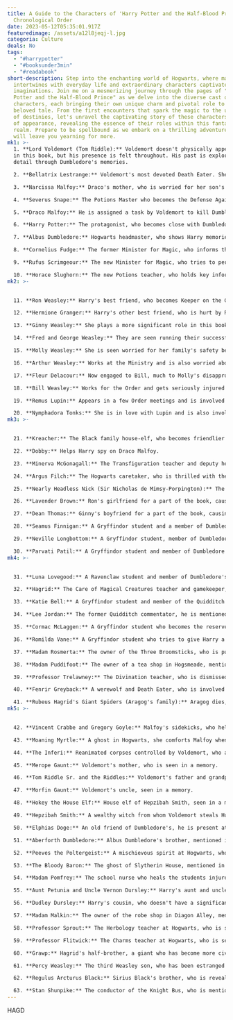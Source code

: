 ```yaml
---
title: A Guide to the Characters of 'Harry Potter and the Half-Blood Prince' in
  Chronological Order
date: 2023-05-12T05:35:01.917Z
featuredimage: /assets/a12l8jeqj-l.jpg
categoria: Culture
deals: No
tags:
  - "#harrypotter"
  - "#booksunder3min"
  - "#readabook"
short-description: Step into the enchanting world of Hogwarts, where magic
  intertwines with everyday life and extraordinary characters captivate our
  imaginations. Join me on a mesmerizing journey through the pages of "Harry
  Potter and the Half-Blood Prince" as we delve into the diverse cast of
  characters, each bringing their own unique charm and pivotal role to this
  beloved tale. From the first encounters that spark the magic to the unfolding
  of destinies, let's unravel the captivating story of these characters in order
  of appearance, revealing the essence of their roles within this fantastical
  realm. Prepare to be spellbound as we embark on a thrilling adventure that
  will leave you yearning for more.
mk1: >-
  1. **Lord Voldemort (Tom Riddle):** Voldemort doesn't physically appear much
  in this book, but his presence is felt throughout. His past is explored in
  detail through Dumbledore's memories.

  2. **Bellatrix Lestrange:** Voldemort's most devoted Death Eater. She's involved in the battle at the end of the book.

  3. **Narcissa Malfoy:** Draco's mother, who is worried for her son's life and makes Snape promise to protect him.

  4. **Severus Snape:** The Potions Master who becomes the Defense Against the Dark Arts teacher. He makes an Unbreakable Vow to Narcissa to protect Draco. He kills Dumbledore at the end of the book.

  5. **Draco Malfoy:** He is assigned a task by Voldemort to kill Dumbledore. He's seen struggling with this task throughout the book.

  6. **Harry Potter:** The protagonist, who becomes close with Dumbledore and learns about Voldemort's past. He also excels in Potions thanks to the Half-Blood Prince's textbook.

  7. **Albus Dumbledore:** Hogwarts headmaster, who shows Harry memories of Voldemort's past. He's killed by Snape at the end of the book.

  8. **Cornelius Fudge:** The former Minister for Magic, who informs the Muggle Prime Minister about the dangers the wizarding world is facing.

  9. **Rufus Scrimgeour:** The new Minister for Magic, who tries to persuade Harry to support the Ministry.

  10. **Horace Slughorn:** The new Potions teacher, who holds key information about Voldemort's Horcruxes.
mk2: >-
  

  11. **Ron Weasley:** Harry's best friend, who becomes Keeper on the Gryffindor Quidditch team and dates Lavender Brown, causing tension between him and Hermione.

  12. **Hermione Granger:** Harry's other best friend, who is hurt by Ron's relationship with Lavender and helps Harry with his suspicions about Malfoy.

  13. **Ginny Weasley:** She plays a more significant role in this book, dating Dean Thomas and then Harry. She also joins the Quidditch team.

  14. **Fred and George Weasley:** They are seen running their successful joke shop, Weasleys' Wizard Wheezes.

  15. **Molly Weasley:** She is seen worried for her family's safety because of the Second Wizarding War.

  16. **Arthur Weasley:** Works at the Ministry and is also worried about his family's safety.

  17. **Fleur Delacour:** Now engaged to Bill, much to Molly's disapproval.

  18. **Bill Weasley:** Works for the Order and gets seriously injured by Fenrir Greyback in the battle at the end of the book.

  19. **Remus Lupin:** Appears in a few Order meetings and is involved in the battle at the end of the book.

  20. **Nymphadora Tonks:** She is in love with Lupin and is also involved in the battle at the end of the book.
mk3: >-
  

  21. **Kreacher:** The Black family house-elf, who becomes friendlier with Harry after being given Regulus Black's locket.

  22. **Dobby:** Helps Harry spy on Draco Malfoy.

  23. **Minerva McGonagall:** The Transfiguration teacher and deputy headmistress, she provides Harry with career advice and supports him after Dumbledore's death.

  24. **Argus Filch:** The Hogwarts caretaker, who is thrilled with the stricter discipline under Snape's regime.

  25. **Nearly Headless Nick (Sir Nicholas de Mimsy-Porpington):** The ghost of Gryffindor House, who helps Harry understand the concept of ghosts.

  26. **Lavender Brown:** Ron's girlfriend for a part of the book, causing tension between Ron and Hermione.

  27. **Dean Thomas:** Ginny's boyfriend for a part of the book, causing tension between Harry and Ginny.

  28. **Seamus Finnigan:** A Gryffindor student and a member of Dumbledore's Army. He shares the dormitory with Harry and Ron.

  29. **Neville Longbottom:** A Gryffindor student, member of Dumbledore's Army, and a close friend of Harry, Ron, and Hermione.

  30. **Parvati Patil:** A Gryffindor student and member of Dumbledore's Army, she is also Lavender's best friend.
mk4: >-
  

  31. **Luna Lovegood:** A Ravenclaw student and member of Dumbledore's Army, she continues to be a good friend to Harry.

  32. **Hagrid:** The Care of Magical Creatures teacher and gamekeeper, who is hurt when Harry, Ron, and Hermione are unable to attend his classes due to their advanced workload.

  33. **Katie Bell:** A Gryffindor student and member of the Quidditch team, who gets cursed by a necklace meant for Dumbledore.

  34. **Lee Jordan:** The former Quidditch commentator, he is mentioned in passing.

  35. **Cormac McLaggen:** A Gryffindor student who becomes the reserve Keeper on the Quidditch team and causes havoc during the one game he plays.

  36. **Romilda Vane:** A Gryffindor student who tries to give Harry a love potion.

  37. **Madam Rosmerta:** The owner of the Three Broomsticks, who is put under the Imperius curse by Malfoy to aid in his plan to kill Dumbledore.

  38. **Madam Puddifoot:** The owner of a tea shop in Hogsmeade, mentioned in passing.

  39. **Professor Trelawney:** The Divination teacher, who is dismissed from her post but remains at the school. She attempts to reenter the Room of Requirement and is crucial to Dumbledore's understanding of the vanishing cabinet's role.

  40. **Fenrir Greyback:** A werewolf and Death Eater, who is involved in the attack on Hogwarts.

  41. **Rubeus Hagrid's Giant Spiders (Aragog's family):** Aragog dies, and Hagrid and Slughorn hold a funeral for him.
mk5: >-
  

  42. **Vincent Crabbe and Gregory Goyle:** Malfoy's sidekicks, who help him in his attempt to kill Dumbledore by standing guard while he uses the Room of Requirement.

  43. **Moaning Myrtle:** A ghost in Hogwarts, she comforts Malfoy when he's upset about his task to kill Dumbledore.

  44. **The Inferi:** Reanimated corpses controlled by Voldemort, who attack Harry and Dumbledore in the cave where they seek a Horcrux.

  45. **Merope Gaunt:** Voldemort's mother, who is seen in a memory.

  46. **Tom Riddle Sr. and the Riddles:** Voldemort's father and grandparents, who are seen in a memory.

  47. **Morfin Gaunt:** Voldemort's uncle, seen in a memory.

  48. **Hokey the House Elf:** House elf of Hepzibah Smith, seen in a memory.

  49. **Hepzibah Smith:** A wealthy witch from whom Voldemort steals Hufflepuff's cup and Slytherin's locket, seen in a memory.

  50. **Elphias Doge:** An old friend of Dumbledore's, he is present at the funeral.

  51. **Aberforth Dumbledore:** Albus Dumbledore's brother, mentioned in passing as the barman at the Hog's Head.

  52. **Peeves the Poltergeist:** A mischievous spirit at Hogwarts, who causes chaos during the battle at the Astronomy Tower.

  53. **The Bloody Baron:** The ghost of Slytherin House, mentioned in passing.

  54. **Madam Pomfrey:** The school nurse who heals the students injured in the battle at the Astronomy Tower.

  55. **Aunt Petunia and Uncle Vernon Dursley:** Harry's aunt and uncle, they are briefly seen in the beginning when Dumbledore picks Harry up from their house.

  56. **Dudley Dursley:** Harry's cousin, who doesn't have a significant role in this book.

  57. **Madam Malkin:** The owner of the robe shop in Diagon Alley, mentioned in passing.

  58. **Professor Sprout:** The Herbology teacher at Hogwarts, who is seen teaching and helping to prepare for the battle.

  59. **Professor Flitwick:** The Charms teacher at Hogwarts, who is seen teaching and also helping to prepare for the battle.

  60. **Grawp:** Hagrid's half-brother, a giant who has become more civilized.

  61. **Percy Weasley:** The third Weasley son, who has been estranged from his family due to his loyalty to the Ministry. He does not physically appear in the book but is mentioned.

  62. **Regulus Arcturus Black:** Sirius Black's brother, who is revealed to have been a Death Eater and to have defected when he discovered Voldemort's use of a house-elf. His locket becomes a significant plot point.

  63. **Stan Shunpike:** The conductor of the Knight Bus, who is mentioned as having been arrested on suspicion of Death Eater activities.
---
```

H﻿AGD